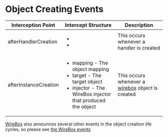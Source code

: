 # Object Creating Events


|Interception Point|Intercept Structure|Description|
|--|--|--|
|afterHandlerCreation | <ul><li></li><li></li></ul>|This occurs whenever a handler is created|
|afterInstanceCreation|<ul><li>mapping - The object mapping</li><li>target - The target object</li><li>injector - The WireBox injector that produced the object</li></ul>|This occurs whenever a [wirebox](http://wiki.coldbox.org/wiki/Wirebox.cfm) object is created|

[WireBox](http://wirebox.ortusbooks.com/content/wirebox_event_model/index.html) also announces several other events in the object creation life cycles, so please see [the WireBox events](http://wirebox.ortusbooks.com/content/wirebox_event_model/index.html)
